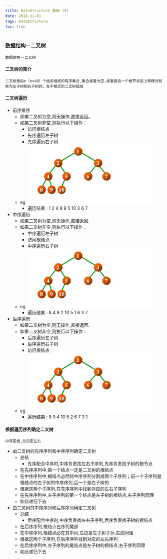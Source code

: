 ```yaml
---
title: DataStructure_基础 (9)
date: 2018-11-01
tags: DataStructure
toc: true
---
```


### 数据结构--二叉树
    数据结构--二叉树

<!-- more -->

#### 二叉树的简介
    二叉树是由n（n>=0）个结点组成的有序集合,集合或者为空,或者是由一个根节点加上两棵分别称为左子树和右子树的、互不相交的二叉树组成

#### 二叉树遍历
- 前序排序
    * 如果二叉树为空,则无操作,直接返回。
    * 如果二叉树非空,则执行以下操作：
        * 访问根结点
        * 先序遍历左子树
        * 先序遍历右子树
    * eg
        ![先序遍历二叉树](/img/20181101_1.jpg)
        * 遍历结果 : 1 2 4 8 9 5 10 3 6 7
- 中序遍历
    * 如果二叉树为空,则无操作,直接返回.
    * 如果二叉树非空,则执行以下操作：
        * 中序遍历左子树
        * 访问根结点
        * 中序遍历右子树
    * eg
        ![中序遍历二叉树](/img/20181101_1.jpg)
        * 遍历结果 : 8 4 9 2 10 5 1 6 3 7
- 后序遍历
    * 如果二叉树为空,则无操作,直接返回.
    * 如果二叉树非空,则执行以下操作：
        * 后序遍历左子树
        * 后序遍历右子树
        * 访问根结点
    * eg
        ![后序遍历二叉树](/img/20181101_1.jpg)
        * 遍历结果 : 8 9 4 10 5 2 6 7 3 1

#### 根据遍历序列确定二叉树
    中序定根,先后定左右
- 由二叉树的先序序列和中序序列确定二叉树
    * 总结
        * 先序配合中序时,中序负责找左右子序列,先序负责找子树的根节点 
    * 在先序序列中,第一个结点一定是二叉树的根结点 
    * 在中序序列中,根结点必然将中序序列分割成两个子序列；前一个子序列是根结点的左子树的中序序列,后一个是右子树的 
    * 根据这两个子序列,在先序序列中找到对应的左右子序列 
    * 在先序序列中,左子序列的第一个结点是左子树的根结点,右子序列同理 
    * 如此递归下去
- 由二叉树的中序序列和后序序列确定二叉树
    * 总结
        * 后序配合中序时,中序负责找左右子序列,后序负责找子树的根结点
    * 在后序序列,根结点在序列尾部 
    * 在中序序列,根结点必在其中间,左边是左子树子孙,右边同理 
    * 根据这两个子序列,在后序序列找到对应的左右序列 
    * 在后序序列中,左子序列的尾结点是左子树的根结点,右子序列同理 
    * 如此递归下去
